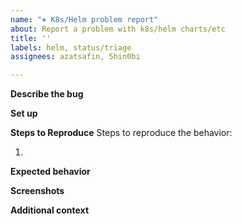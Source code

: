 ```yaml
---
name: "⎈ K8s/Helm problem report"
about: Report a problem with k8s/helm charts/etc
title: ''
labels: helm, status/triage
assignees: azatsafin, 5hin0bi

---
```


**Describe the bug**
<!--(A clear and concise description of what the bug is.)-->


**Set up**
<!--
(How do you run the app? 
Which version of the app are you running? Provide either docker image version or check commit hash at the top left corner. We won't be able to help you without this information.)
-->


**Steps to Reproduce**
Steps to reproduce the behavior:

1. 

**Expected behavior**
<!--
(A clear and concise description of what you expected to happen)
-->

**Screenshots**
<!--
(If applicable, add screenshots to help explain your problem)
-->


**Additional context**
<!--
(Add any other context about the problem here)
-->
